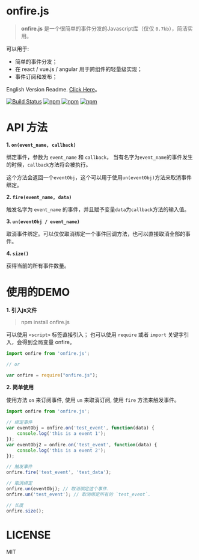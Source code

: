 # onfire.js

> **onfire.js** 是一个很简单的事件分发的Javascript库（仅仅 `0.7kb`），简洁实用。

可以用于:

 - 简单的事件分发；
 - 在 react / vue.js / angular 用于跨组件的轻量级实现；
 - 事件订阅和发布；

English Version Readme. [Click Here](README.md)。

[![Build Status](https://travis-ci.org/hustcc/onfire.js.svg?branch=master)](https://travis-ci.org/hustcc/onfire.js) [![npm](https://img.shields.io/npm/v/onfire.js.svg?style=flat-square)](https://www.npmjs.com/package/onfire.js) [![npm](https://img.shields.io/npm/dt/onfire.js.svg?style=flat-square)](https://www.npmjs.com/package/onfire.js) [![npm](https://img.shields.io/npm/l/onfire.js.svg?style=flat-square)](https://www.npmjs.com/package/onfire.js)


# API 方法

**1. `on(event_name, callback)`**

绑定事件，参数为 `event_name` 和 `callback`， 当有名字为`event_name`的事件发生的时候，`callback`方法将会被执行。

这个方法会返回一个`eventObj`，这个可以用于使用`un(eventObj)`方法来取消事件绑定。

**2. `fire(event_name, data)`**

触发名字为 `event_name` 的事件，并且赋予变量`data`为`callback`方法的输入值。

**3. `un(eventObj / event_name)`**

取消事件绑定。可以仅仅取消绑定一个事件回调方法，也可以直接取消全部的事件。

**4. `size()`**

获得当前的所有事件数量。

# 使用的DEMO

**1. 引入js文件**

> npm install onfire.js

可以使用 `<script>` 标签直接引入； 也可以使用 `require` 或者 `import` 关键字引入，会得到全局变量 onfire。

```js
import onfire from 'onfire.js';

// or

var onfire = require("onfire.js");
```

**2. 简单使用**

使用方法 `on` 来订阅事件, 使用 `un` 来取消订阅, 使用 `fire` 方法来触发事件。

```js
import onfire from 'onfire.js';

// 绑定事件
var eventObj = onfire.on('test_event', function(data) {
	console.log('this is a event 1');
});
var eventObj2 = onfire.on('test_event', function(data) {
	console.log('this is a event 2');
});

// 触发事件
onfire.fire('test_event', 'test_data');

// 取消绑定
onfire.un(eventObj); // 取消绑定这个事件.
onfire.un('test_event'); // 取消绑定所有的 `test_event`.

// 长度
onfire.size();
```


# LICENSE

MIT